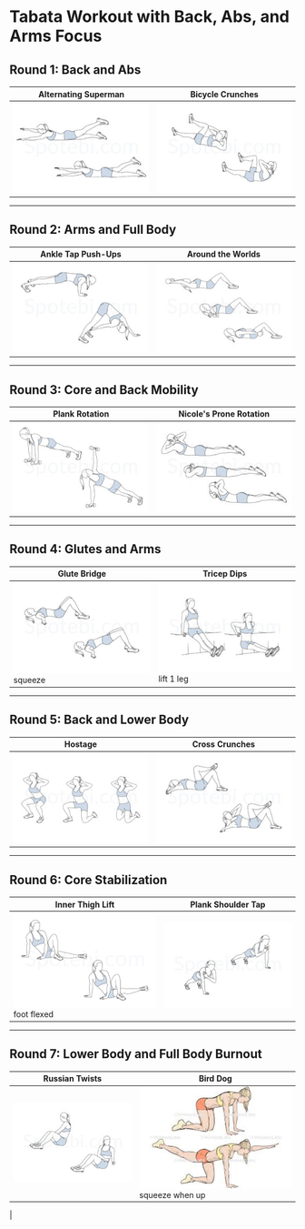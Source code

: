 # Tabata Workout with Back, Abs, and Arms Focus

## Round 1: Back and Abs

| **Alternating Superman**      | **Bicycle Crunches**    |
| ----------------------------- | ----------------------- |
| ![Alternating Superman](./images/alternating-superman.jpg) | ![Bicycle Crunches](./images/bicycle-crunches.jpg) |

---

## Round 2: Arms and Full Body

| **Ankle Tap Push-Ups**        | **Around the Worlds**   |
| ----------------------------- | ----------------------- |
| ![Ankle Tap Push-Ups](./images/ankle-tap-push-ups.jpg)  | ![Around the Worlds](./images/around-the-worlds.jpg) |

---

## Round 3: Core and Back Mobility

| **Plank Rotation**            | **Nicole's Prone Rotation** |
| ----------------------------- | -------------------------- |
| ![Plank Rotation](./images/plank-rotation.jpg) | ![Nicole's Prone Rotation](./images/superman-twist.jpg) |

---

## Round 4: Glutes and Arms

| **Glute Bridge**              | **Tricep Dips**         |
| ----------------------------- | ----------------------- |
| ![Glute Bridge](./images/glute-bridge.jpg) squeeze | ![Tricep Dips](./images/tricep-dips.jpg) lift 1 leg |

---

## Round 5: Back and Lower Body

| **Hostage**                   | **Cross Crunches**      |
| ----------------------------- | ----------------------- |
| ![Hostage](./images/hostage.jpg) |  ![Cross Crunches](./images/cross-crunches.jpg) |

---

## Round 6: Core Stabilization

| **Inner Thigh Lift**            | **Plank Shoulder Tap**  |
| ----------------------------- | ----------------------- |
| ![Inner Thigh Squeeze and Lift](./images/inner-thigh-lift.jpg) foot flexed | ![Plank Shoulder Tap](./images/plank-shoulder-tap.jpg) |

---

## Round 7: Lower Body and Full Body Burnout

| **Russian Twists** | **Bird Dog**           |
| -------------------------------- | ---------------------- |
| ![Russian Twists](./images/russian-twist.jpg) | ![Bird-Dog](./images/bird-dog.jpg) squeeze when up
|
